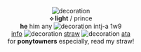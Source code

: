 <p align= "center">
  <img src="https://i.postimg.cc/VLrPhTF2/IMG-7794-removebg-preview.png" alt="decoration">
  <br>
<b>⟡ light</b> / prince  
  <br>
<b>he</b> him any <img src="https://tomomi.neocities.org/pixeles/245.gif" alt="decoration"> intj-a 1w9
  <br>
<a href="https://rentry.co/waltzofmalice7">info</a> <img src="https://i.ibb.co/5xxsnkv/IMG-8195.gif" alt="decoration"> <a href="https://p-rince.straw.page">straw</a>
<img src="https://i.imgur.com/rguCQSv.gif" alt="decoration"> <a href="https://prince-detective.atabook.org">ata</a>
  <br>
  for <b>ponytowners</b> especially, read my straw!
</p>
